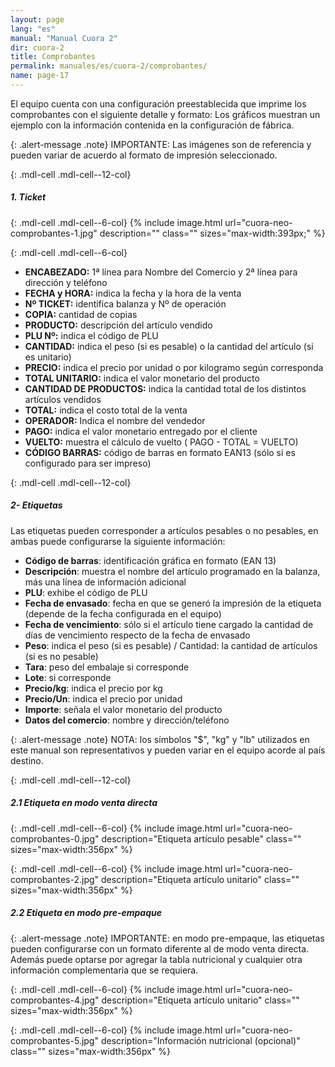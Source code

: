 ```yaml
---
layout: page
lang: "es"
manual: "Manual Cuora 2"
dir: cuora-2
title: Comprobantes
permalink: manuales/es/cuora-2/comprobantes/
name: page-17
---
```

El equipo cuenta con una configuración preestablecida que imprime los comprobantes con el siguiente detalle y formato:
Los gráficos muestran un ejemplo con la información contenida en la configuración de fábrica.

{: .alert-message .note}
IMPORTANTE: Las imágenes son de referencia y pueden variar de acuerdo al formato de impresión seleccionado.

{: .mdl-cell .mdl-cell--12-col}
##### 1. Ticket

{: .mdl-cell .mdl-cell--6-col}
{% include image.html url="cuora-neo-comprobantes-1.jpg" description="" class="" sizes="max-width:393px;" %}

{: .mdl-cell .mdl-cell--6-col}
- **ENCABEZADO:** 1ª línea para Nombre del Comercio y 2ª línea para dirección y teléfono
- **FECHA y HORA:** indica la fecha y la hora de la venta
- **Nº TICKET:** identifica balanza y Nº de operación 
- **COPIA:** cantidad de copias
- **PRODUCTO:** descripción del artículo vendido
- **PLU Nº:** indica el código de PLU
- **CANTIDAD:** indica el peso (si es pesable) o la cantidad del artículo (si es unitario)
- **PRECIO:** indica el precio por unidad o por kilogramo según corresponda
- **TOTAL UNITARIO:** indica el valor monetario del producto
- **CANTIDAD DE PRODUCTOS:** indica la cantidad total de los distintos artículos vendidos
- **TOTAL:** indica el costo total de la venta
- **OPERADOR:** Indica el nombre del vendedor
- **PAGO:** indica el valor monetario entregado por el cliente
- **VUELTO:** muestra el cálculo de vuelto ( PAGO - TOTAL = VUELTO)
- **CÓDIGO BARRAS:** código de barras en formato EAN13 (sólo si es configurado para ser impreso)


{: .mdl-cell .mdl-cell--12-col}
##### 2- Etiquetas

Las etiquetas pueden corresponder a artículos pesables o no pesables, en ambas puede configurarse la siguiente información:

- **Código de barras**: identificación gráfica en formato (EAN 13)
- **Descripción**: muestra el nombre del artículo programado en la balanza, más una línea de información adicional
- **PLU**: exhibe el código de PLU
- **Fecha de envasado**: fecha en que se generó la impresión de la etiqueta (depende de la fecha configurada en el equipo)
- **Fecha de vencimiento**: sólo si el artículo tiene cargado la cantidad de días de vencimiento respecto de la fecha de envasado
- **Peso**: indica el peso (si es pesable) / Cantidad: la cantidad de artículos (si es no pesable)
- **Tara**: peso del embalaje si corresponde
- **Lote**: si corresponde
- **Precio/kg**: indica el precio por kg 
- **Precio/Un**: indica el precio por unidad
- **Importe**: señala el valor monetario del producto
- **Datos del comercio**: nombre y dirección/teléfono

{: .alert-message .note}
NOTA: los símbolos "$", "kg" y "lb" utilizados en este manual son representativos y pueden variar en el equipo acorde al país destino.

{: .mdl-cell .mdl-cell--12-col}
##### 2.1 Etiqueta en modo venta directa

{: .mdl-cell .mdl-cell--6-col}
{% include image.html url="cuora-neo-comprobantes-0.jpg" description="Etiqueta artículo pesable" class="" sizes="max-width:356px" %}

{: .mdl-cell .mdl-cell--6-col}
{% include image.html url="cuora-neo-comprobantes-2.jpg" description="Etiqueta artículo unitario" class="" sizes="max-width:356px" %}

##### 2.2 Etiqueta en modo pre-empaque

{: .alert-message .note}
IMPORTANTE: en modo pre-empaque, las etiquetas pueden configurarse con un formato diferente al de modo venta directa. Además puede optarse por agregar la tabla nutricional y cualquier otra información complementaria que se requiera.

{: .mdl-cell .mdl-cell--6-col}
{% include image.html url="cuora-neo-comprobantes-4.jpg" description="Etiqueta artículo unitario" class="" sizes="max-width:356px" %}

{: .mdl-cell .mdl-cell--6-col}
{% include image.html url="cuora-neo-comprobantes-5.jpg" description="Información nutricional (opcional)" class="" sizes="max-width:356px" %}

